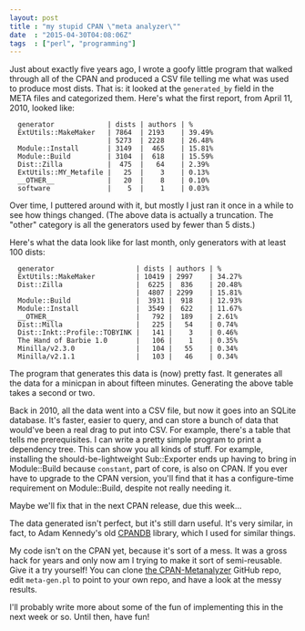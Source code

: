 ```yaml
---
layout: post
title : "my stupid CPAN \"meta analyzer\""
date  : "2015-04-30T04:08:06Z"
tags  : ["perl", "programming"]
---
```

Just about exactly five years ago, I wrote a goofy little program that walked
through all of the CPAN and produced a CSV file telling me what was used to
produce most dists.  That is: it looked at the `generated_by` field in the META
files and categorized them.  Here's what the first report, from April 11, 2010,
looked like:

      generator             | dists | authors | %
      ExtUtils::MakeMaker   | 7864  | 2193    | 39.49%
                            | 5273  | 2228    | 26.48%
      Module::Install       | 3149  |  465    | 15.81%
      Module::Build         | 3104  |  618    | 15.59%
      Dist::Zilla           |  475  |   64    | 2.39%
      ExtUtils::MY_Metafile |   25  |    3    | 0.13%
      __OTHER__             |   20  |    8    | 0.10%
      software              |    5  |    1    | 0.03%

Over time, I puttered around with it, but mostly I just ran it once in a while
to see how things changed.  (The above data is actually a truncation.  The
"other" category is all the generators used by fewer than 5 dists.)

Here's what the data look like for last month, only generators with at least
100 dists:

      generator                    | dists | authors | %
      ExtUtils::MakeMaker          | 10419 | 2997    | 34.27%
      Dist::Zilla                  |  6225 |  836    | 20.48%
                                   |  4807 | 2299    | 15.81%
      Module::Build                |  3931 |  918    | 12.93%
      Module::Install              |  3549 |  622    | 11.67%
      __OTHER__                    |   792 |  189    | 2.61%
      Dist::Milla                  |   225 |   54    | 0.74%
      Dist::Inkt::Profile::TOBYINK |   141 |    3    | 0.46%
      The Hand of Barbie 1.0       |   106 |    1    | 0.35%
      Minilla/v2.3.0               |   104 |   55    | 0.34%
      Minilla/v2.1.1               |   103 |   46    | 0.34%

The program that generates this data is (now) pretty fast.  It generates all
the data for a minicpan in about fifteen minutes.  Generating the above table
takes a second or two.

Back in 2010, all the data went into a CSV file, but now it goes into an SQLite
database.  It's faster, easier to query, and can store a bunch of data that
would've been a real drag to put into CSV.  For example, there's a table that
tells me prerequisites.  I can write a pretty simple program to print a
dependency tree.  This can show you all kinds of stuff.  For example,
installing the should-be-lightweight Sub::Exporter ends up having to bring in
Module::Build because `constant`, part of core, is also on CPAN.  If you ever
have to upgrade to the CPAN version, you'll find that it has a configure-time
requirement on Module::Build, despite not really needing it.

Maybe we'll fix that in the next CPAN release, due this week...

The data generated isn't perfect, but it's still darn useful.  It's very
similar, in fact, to Adam Kennedy's old
[CPANDB](https://metacpan.org/pod/distribution/CPANDB/lib/CPANDB.pod) library,
which I used for similar things.

My code isn't on the CPAN yet, because it's sort of a mess.  It was a gross
hack for years and only now am I trying to make it sort of semi-reusable.  Give
it a try yourself!  You can clone [the
CPAN-Metanalyzer](https://github.com/rjbs/CPAN-Metanalyzer) GitHub repo, edit
`meta-gen.pl` to point to your own repo, and have a look at the messy results.

I'll probably write more about some of the fun of implementing this in the next
week or so.  Until then, have fun!

